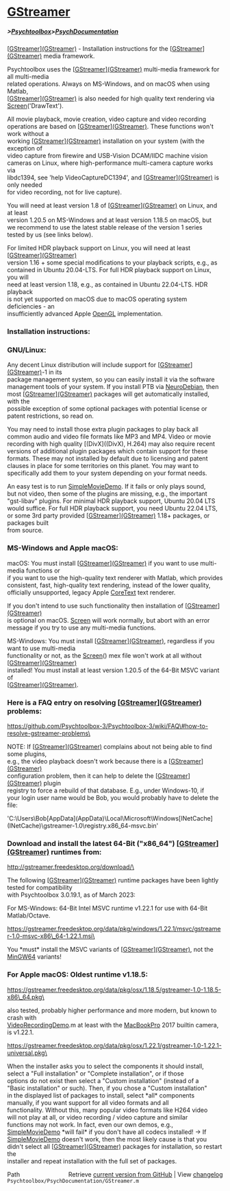 # [GStreamer](GStreamer)
##### >[Psychtoolbox](Psychtoolbox)>[PsychDocumentation](PsychDocumentation)

[[GStreamer](GStreamer)][(GStreamer)]((GStreamer)) - Installation instructions for the [[GStreamer](GStreamer)][(GStreamer)]((GStreamer)) media framework.  
  
Psychtoolbox uses the [[GStreamer](GStreamer)][(GStreamer)]((GStreamer)) multi-media framework for all multi-media  
related operations. Always on MS-Windows, and on macOS when using Matlab,  
[[GStreamer](GStreamer)][(GStreamer)]((GStreamer)) is also needed for high quality text rendering via [Screen](Screen)('DrawText').  
  
All movie playback, movie creation, video capture and video recording  
operations are based on [[GStreamer](GStreamer)][(GStreamer)]((GStreamer)). These functions won't work without a  
working [[GStreamer](GStreamer)][(GStreamer)]((GStreamer)) installation on your system (with the exception of  
video capture from firewire and USB-Vision DCAM/IIDC machine vision  
cameras on Linux, where high-performance multi-camera capture works via  
libdc1394, see 'help VideoCaptureDC1394', and [[GStreamer](GStreamer)][(GStreamer)]((GStreamer)) is only needed  
for video recording, not for live capture).  
  
You will need at least version 1.8 of [[GStreamer](GStreamer)][(GStreamer)]((GStreamer)) on Linux, and at least  
version 1.20.5 on MS-Windows and at least version 1.18.5 on macOS, but  
we recommend to use the latest stable release of the version 1 series  
tested by us (see links below).  
  
For limited HDR playback support on Linux, you will need at least [[GStreamer](GStreamer)][(GStreamer)]((GStreamer))  
version 1.16 + some special modifications to your playback scripts, e.g., as  
contained in Ubuntu 20.04-LTS. For full HDR playback support on Linux, you will  
need at least version 1.18, e.g., as contained in Ubuntu 22.04-LTS. HDR playback  
is not yet supported on macOS due to macOS operating system deficiencies - an  
insufficiently advanced Apple [OpenGL](OpenGL) implementation.  
  
### Installation instructions:  
  
  
### GNU/Linux:  
  
Any decent Linux distribution will include support for [[GStreamer](GStreamer)][(GStreamer)]((GStreamer))-1 in its  
package management system, so you can easily install it via the software  
management tools of your system. If you install PTB via [NeuroDebian](NeuroDebian), then  
most [[GStreamer](GStreamer)][(GStreamer)]((GStreamer)) packages will get automatically installed, with the  
possible exception of some optional packages with potential license or  
patent restrictions, so read on.  
  
You may need to install those extra plugin packages to play back all  
common audio and video file formats like MP3 and MP4. Video or movie  
recording with high quality [(DivX]((DivX), H.264) may also require recent  
versions of additional plugin packages which contain support for these  
formats. These may not installed by default due to licensing and patent  
clauses in place for some territories on this planet. You may want to  
specifically add them to your system depending on your format needs.  
  
An easy test is to run [SimpleMovieDemo](SimpleMovieDemo). If it fails or only plays sound,  
but not video, then some of the plugins are missing, e.g., the important  
"gst-libav" plugins. For minimal HDR playback support, Ubuntu 20.04 LTS  
would suffice. For full HDR playback support, you need Ubuntu 22.04 LTS,  
or some 3rd party provided [[GStreamer](GStreamer)][(GStreamer)]((GStreamer)) 1.18+ packages, or packages built  
from source.  
  
  
### MS-Windows and Apple macOS:  
  
macOS: You must install [[GStreamer](GStreamer)][(GStreamer)]((GStreamer)) if you want to use multi-media functions or  
if you want to use the high-quality text renderer with Matlab, which provides  
consistent, fast, high-quality text rendering, instead of the lower quality,  
officially unsupported, legacy Apple [CoreText](CoreText) text renderer.  
  
If you don't intend to use such functionality then installation of [[GStreamer](GStreamer)][(GStreamer)]((GStreamer))  
is optional on macOS. [Screen](Screen) will work normally, but abort with an error  
message if you try to use any multi-media functions.  
  
MS-Windows: You must install [[GStreamer](GStreamer)][(GStreamer)]((GStreamer)), regardless if you want to use multi-media  
functionality or not, as the [Screen](Screen)() mex file won't work at all without [[GStreamer](GStreamer)][(GStreamer)]((GStreamer))  
installed! You must install at least version 1.20.5 of the 64-Bit MSVC variant of  
[[GStreamer](GStreamer)][(GStreamer)]((GStreamer)).  
  
### Here is a FAQ entry on resolving [[GStreamer](GStreamer)][(GStreamer)]((GStreamer)) problems:  
  
<https://github.com/Psychtoolbox-3/Psychtoolbox-3/wiki/FAQ\#how-to-resolve-gstreamer-problems\>  
  
NOTE: If [[GStreamer](GStreamer)][(GStreamer)]((GStreamer)) complains about not being able to find some plugins,  
e.g., the video playback doesn't work because there is a [[GStreamer](GStreamer)][(GStreamer)]((GStreamer))  
configuration problem, then it can help to delete the [[GStreamer](GStreamer)][(GStreamer)]((GStreamer)) plugin  
registry to force a rebuild of that database. E.g., under Windows-10, if  
your login user name would be Bob, you would probably have to delete the  
file:  
  
'C:\Users\Bob\[AppData](AppData)\Local\Microsoft\Windows\[INetCache](INetCache)\gstreamer-1.0\registry.x86\_64-msvc.bin'  
  
  
### Download and install the latest 64-Bit ("x86\_64") [[GStreamer](GStreamer)][(GStreamer)]((GStreamer)) runtimes from:  
  
<http://gstreamer.freedesktop.org/download/\>  
  
The following [[GStreamer](GStreamer)][(GStreamer)]((GStreamer)) runtime packages have been lightly tested for compatibility  
with Psychtoolbox 3.0.19.1, as of March 2023:  
  
For MS-Windows: 64-Bit Intel MSVC runtime v1.22.1 for use with 64-Bit Matlab/Octave.  
  
<https://gstreamer.freedesktop.org/data/pkg/windows/1.22.1/msvc/gstreamer-1.0-msvc-x86\_64-1.22.1.msi\>  
  
You \*must\* install the MSVC variants of [[GStreamer](GStreamer)][(GStreamer)]((GStreamer)), not the [MinGW64](MinGW64) variants!  
  
  
### For Apple macOS: Oldest runtime v1.18.5:  
  
<https://gstreamer.freedesktop.org/data/pkg/osx/1.18.5/gstreamer-1.0-1.18.5-x86\_64.pkg\>  
  
also tested, probably higher performance and more modern, but known to crash with  
[VideoRecordingDemo](VideoRecordingDemo).m at least with the [MacBookPro](MacBookPro) 2017 builtin camera, is v1.22.1.  
  
<https://gstreamer.freedesktop.org/data/pkg/osx/1.22.1/gstreamer-1.0-1.22.1-universal.pkg\>  
  
When the installer asks you to select the components it should install,  
select a "Full installation" or "Complete installation", or if those  
options do not exist then select a "Custom installation" (instead of a  
"Basic installation" or such). Then, if you chose a "Custom installation"  
in the displayed list of packages to install, select \*all\* components  
manually, if you want support for all video formats and all  
functionality. Without this, many popular video formats like H264 video  
will not play at all, or video recording / video capture and similar  
functions may not work. In fact, even our own demos, e.g.,  
[SimpleMovieDemo](SimpleMovieDemo) \*will fail\* if you don't have all codecs installed! -\> If  
[SimpleMovieDemo](SimpleMovieDemo) doesn't work, then the most likely cause is that you  
didn't select all [[GStreamer](GStreamer)][(GStreamer)]((GStreamer)) packages for installation, so restart the  
installer and repeat installation with the full set of packages.  
  




<div class="code_header" style="text-align:right;">
  <span style="float:left;">Path&nbsp;&nbsp;</span> <span class="counter">Retrieve <a href=
  "https://raw.github.com/Psychtoolbox-3/Psychtoolbox-3/beta/Psychtoolbox/PsychDocumentation/GStreamer.m">current version from GitHub</a> | View <a href=
  "https://github.com/Psychtoolbox-3/Psychtoolbox-3/commits/beta/Psychtoolbox/PsychDocumentation/GStreamer.m">changelog</a></span>
</div>
<div class="code">
  <code>Psychtoolbox/PsychDocumentation/GStreamer.m</code>
</div>

